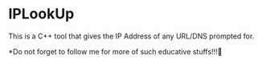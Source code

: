 # IPLookUp
This is a C++ tool that gives the IP Address of any URL/DNS prompted for.

*Do not forget to follow me for more of such educative stuffs!!!🥰
